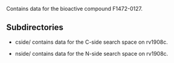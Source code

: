 Contains data for the bioactive compound F1472-0127.

## Subdirectories

- cside/ contains data for the C-side search space on rv1908c.

- nside/ contains data for the N-side search space on rv1908c.

